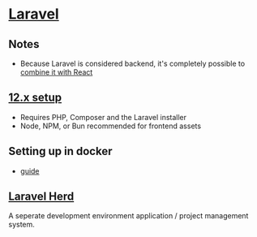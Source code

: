 # [Laravel](https://laravel.com/)

##  Notes

- Because Laravel is considered backend, it's completely possible to [combine it with React](https://laravel.com/docs/11.x/frontend#using-vue-react)

## [12.x setup](https://laravel.com/docs/12.x#installing-php)

- Requires PHP, Composer and the Laravel installer
- Node, NPM, or Bun recommended for frontend assets


## Setting up in docker

- [guide](https://dockerize.io/guides/php-laravel-guide)


## [Laravel Herd](https://herd.laravel.com)

A seperate development environment application / project management system.